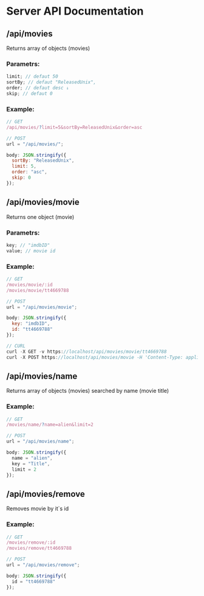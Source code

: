 # Server API Documentation

## /api/movies

Returns array of objects (movies)

### Parametrs:

```javascript
limit; // defaut 50
sortBy; // defaut "ReleasedUnix",
order; // defaut desc ↓
skip; // defaut 0
```

### Example:

```javascript
// GET
/api/movies/?limit=5&sortBy=ReleasedUnix&order=asc
```

```javascript
// POST
url = "/api/movies/";

body: JSON.stringify({
  sortBy: "ReleasedUnix",
  limit: 5,
  order: "asc",
  skip: 0
});
```

## /api/movies/movie

Returns one object (movie)

### Parametrs:

```javascript
key; // "imdbID"
value; // movie id
```

### Example:

```javascript
// GET
/movies/movie/:id
/movies/movie/tt4669788
```

```javascript
// POST
url = "/api/movies/movie";

body: JSON.stringify({
  key: "imdbID",
  id: "tt4669788"
});
```

```javascript
// CURL
curl -X GET -v https://localhost/api/movies/movie/tt4669788
curl -X POST https://localhost/api/movies/movie -H 'Content-Type: application/json' -d '{"id": "tt4669788"}'
```

## /api/movies/name

Returns array of objects (movies) searched by name (movie title)

### Example:

```javascript
// GET
/movies/name/?name=alien&limit=2
```

```javascript
// POST
url = "/api/movies/name";

body: JSON.stringify({
  name = "alien",
  key = "Title",
  limit = 2
});
```

## /api/movies/remove

Removes movie by it`s id

### Example:

```javascript
// GET
/movies/remove/:id
/movies/remove/tt4669788
```

```javascript
// POST
url = "/api/movies/remove";

body: JSON.stringify({
  id = "tt4669788"
});
```
